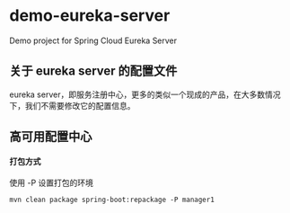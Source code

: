 # demo-eureka-server
Demo project for Spring Cloud Eureka Server

## 关于 eureka server 的配置文件
eureka server，即服务注册中心，更多的类似一个现成的产品，在大多数情况下，我们不需要修改它的配置信息。

## 高可用配置中心
#### 打包方式
使用 -P 设置打包的环境
```
mvn clean package spring-boot:repackage -P manager1
```
